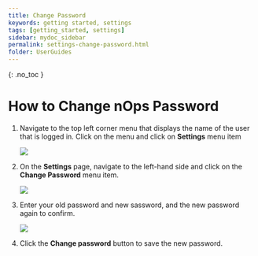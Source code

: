 ```yaml
---
title: Change Password
keywords: getting started, settings
tags: [getting_started, settings]
sidebar: mydoc_sidebar
permalink: settings-change-password.html
folder: UserGuides
---
```


{: .no_toc }

How to Change nOps Password
===========================

1. Navigate to the top left corner menu that displays the name of the user that is logged in. Click on the menu and click on **Settings** menu item

    [![](https://downloads.intercomcdn.com/i/o/287699651/12fee838651171007dac5b75/Settings.PNG)](https://downloads.intercomcdn.com/i/o/287699651/12fee838651171007dac5b75/Settings.PNG)

1. On the **Settings** page, navigate to the left-hand side and click on the **Change Password** menu item.

    [![](https://downloads.intercomcdn.com/i/o/287700322/cb53348c56ec5eab9967c6d6/image.png)](https://downloads.intercomcdn.com/i/o/287700322/cb53348c56ec5eab9967c6d6/image.png)

1. Enter your old password and new sassword, and the new password again to confirm. 

    [![](https://downloads.intercomcdn.com/i/o/286293609/a90b3de2d115081e2af71033/image.png)](https://downloads.intercomcdn.com/i/o/286293609/a90b3de2d115081e2af71033/image.png)

1. Click the **Change password** button to save the new password.
